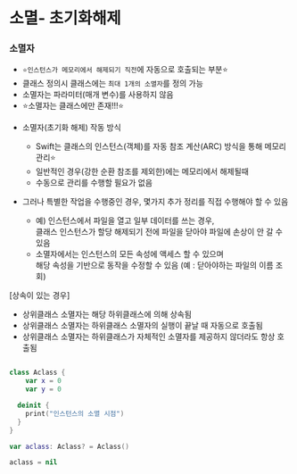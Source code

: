 # 소멸- 초기화해제

### 소멸자
* `⭐️인스턴스가 메모리에서 해제되기 직전`에 자동으로 호출되는 부분⭐️
* 클래스 정의시 클래스에는 `최대 1개의 소멸자`를 정의 가능
* 소멸자는 파라미터(매개 변수)를 사용하지 않음
* ⭐️소멸자는 클래스에만 존재!!!⭐️


- 소멸자(초기화 해제) 작동 방식
   - Swift는 클래스의 인스턴스(객체)를 자동 참조 계산(ARC) 방식을 통해 메모리 관리⭐️
   - 일반적인 경우(강한 순환 참조를 제외한)에는 메모리에서 해제될때
   - 수동으로 관리를 수행할 필요가 없음
 

 - 그러나 특별한 작업을 수행중인 경우, 몇가지 추가 정리를 직접 수행해야 할 수 있음
   - 예) 인스턴스에서 파일을 열고 일부 데이터를 쓰는 경우,      
      클래스 인스턴스가 할당 해제되기 전에 파일을 닫아야 파일에 손상이 안 갈 수 있음
   - 소멸자에서는 인스턴스의 모든 속성에 액세스 할 수 있으며       
       해당 속성을 기반으로 동작을 수정할 수 있음 (예 : 닫아야하는 파일의 이름 조회)
 
[상속이 있는 경우]
* 상위클래스 소멸자는 해당 하위클래스에 의해 상속됨
* 상위클래스 소멸자는 하위클래스 소멸자의 실행이 끝날 때 자동으로 호출됨
* 상위클래스 소멸자는 하위클래스가 자체적인 소멸자를 제공하지 않더라도 항상 호출됨

```Swift

class Aclass {
    var x = 0
    var y = 0

  deinit {
    print("인스턴스의 소멸 시점")
  }  
}

var aclass: Aclass? = Aclass()

aclass = nil


``` 
